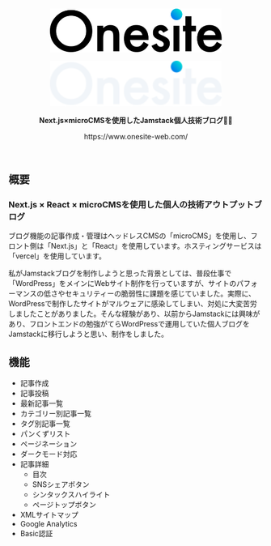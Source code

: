 <br>
<p align="center"><img width=340 src="/public/logo.svg#gh-light-mode-only" alt="GitHub-Mark-Light"></p>
<p align="center"><img width=340 src="/public/logo-white.svg#gh-dark-mode-only" alt="GitHub-Mark-Dark"></p>
<p align="center"><strong>Next.js×microCMSを使用したJamstack個人技術ブログ👨‍💻</strong></p>
<p align="center">https://www.onesite-web.com/</p>
<br>

## 概要
### Next.js × React × microCMSを使用した個人の技術アウトプットブログ
ブログ機能の記事作成・管理はヘッドレスCMSの「microCMS」を使用し、フロント側は「Next.js」と「React」を使用しています。ホスティングサービスは「vercel」を使用しています。

私がJamstackブログを制作しようと思った背景としては、普段仕事で「WordPress」をメインにWebサイト制作を行っていますが、サイトのパフォーマンスの低さやセキュリティーの脆弱性に課題を感じていました。実際に、WordPressで制作したサイトがマルウェアに感染してしまい、対処に大変苦労しましたことがありました。そんな経験があり、以前からJamstackには興味があり、フロントエンドの勉強がてらWordPressで運用していた個人ブログをJamstackに移行しようと思い、制作をしました。

## 機能
- 記事作成
- 記事投稿
- 最新記事一覧
- カテゴリー別記事一覧
- タグ別記事一覧
- パンくずリスト
- ページネーション
- ダークモード対応
- 記事詳細
  - 目次
  - SNSシェアボタン
  - シンタックスハイライト
  - ページトップボタン
- XMLサイトマップ
- Google Analytics
- Basic認証
